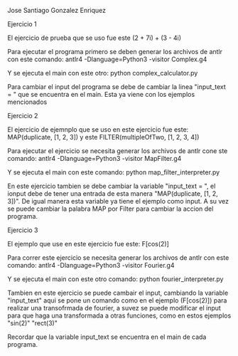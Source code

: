 Jose Santiago Gonzalez Enriquez

Ejercicio 1

El ejercicio de prueba que se uso fue este (2 + 7i) + (3 - 4i)

Para ejecutar el programa primero se deben generar los archivos de antlr con este comando: antlr4 -Dlanguage=Python3 -visitor Complex.g4

Y se ejecuta el main con este otro: python complex_calculator.py

Para cambiar el input del programa se debe de cambiar la linea "input_text = " que se encuentra en el main. Esta ya viene con los ejemplos mencionados

Ejercicio 2

El ejercicio de ejemnplo que se uso en este ejercicio fue este: MAP(duplicate, [1, 2, 3]) y este FILTER(multipleOfTwo, [1, 2, 3, 4])

Para ejecutar el ejercicio se necesita generar los archivos de antlr cone ste comando: antlr4 -Dlanguage=Python3 -visitor MapFilter.g4

Y se ejecuta el main con este comando: python map_filter_interpreter.py

En este ejercicio tambien se debe cambiar la variable "input_text = ", el ionput debe de tener una entrada de esta manera "MAP(duplicate, [1, 2, 3])". De igual manera esta variable ya tiene el ejemplo como input.
A su vez se puede cambiar la palabra MAP por Filter para cambiar la accion del programa.

Ejercicio 3

El ejemplo que use en este ejercicio fue este: F[cos(2)]

Para correr este ejercicio se necesita generar los archivos de antlr con este comando: antlr4 -Dlanguage=Python3 -visitor Fourier.g4

Y se ejecuta el main con este otro comando: python fourier_interpreter.py

Tambien en este ejercicio se puede cambair el input, cambiando la variable "input_text" aqui se pone un comando como en el ejemplo (F[cos(2)]) para realizar una transofrmada de fourier, a suvez se puede modificar el input para que haga una transformada a otras funciones, como en estos ejemplos "sin(2)" "rect(3)"

Recordar que la variable input_text se encuentra en el main de cada programa.
